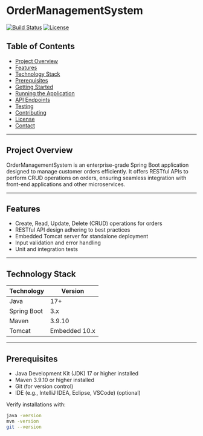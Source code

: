 # OrderManagementSystem

[![Build Status](https://img.shields.io/badge/build-passing-brightgreen)]()
[![License](https://img.shields.io/badge/license-MIT-blue)]()

## Table of Contents
- [Project Overview](#project-overview)
- [Features](#features)
- [Technology Stack](#technology-stack)
- [Prerequisites](#prerequisites)
- [Getting Started](#getting-started)
- [Running the Application](#running-the-application)
- [API Endpoints](#api-endpoints)
- [Testing](#testing)
- [Contributing](#contributing)
- [License](#license)
- [Contact](#contact)

---

## Project Overview

OrderManagementSystem is an enterprise-grade Spring Boot application designed to manage customer orders efficiently. It offers RESTful APIs to perform CRUD operations on orders, ensuring seamless integration with front-end applications and other microservices.

---

## Features

- Create, Read, Update, Delete (CRUD) operations for orders
- RESTful API design adhering to best practices
- Embedded Tomcat server for standalone deployment
- Input validation and error handling
- Unit and integration tests

---

## Technology Stack

| Technology      | Version          |
| --------------- | ---------------- |
| Java            | 17+              |
| Spring Boot     | 3.x              |
| Maven           | 3.9.10           |
| Tomcat          | Embedded 10.x    |

---

## Prerequisites

- Java Development Kit (JDK) 17 or higher installed
- Maven 3.9.10 or higher installed
- Git (for version control)
- IDE (e.g., IntelliJ IDEA, Eclipse, VSCode) (optional)

Verify installations with:

```bash
java -version
mvn -version
git --version

